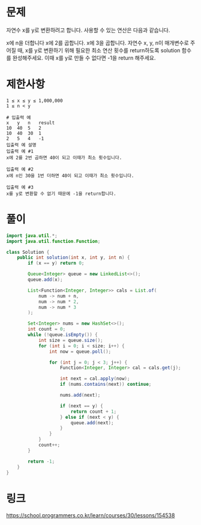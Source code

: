 # 문제
자연수 x를 y로 변환하려고 합니다. 사용할 수 있는 연산은 다음과 같습니다.

x에 n을 더합니다
x에 2를 곱합니다.
x에 3을 곱합니다.
자연수 x, y, n이 매개변수로 주어질 때, x를 y로 변환하기 위해 필요한 최소 연산 횟수를 return하도록 solution 함수를 완성해주세요. 이때 x를 y로 만들 수 없다면 -1을 return 해주세요.

# 제한사항
``` 
1 ≤ x ≤ y ≤ 1,000,000
1 ≤ n < y

# 입출력 예
x	y	n	result
10	40	5	2
10	40	30	1
2	5	4	-1
입출력 예 설명
입출력 예 #1
x에 2를 2번 곱하면 40이 되고 이때가 최소 횟수입니다.

입출력 예 #2
x에 n인 30을 1번 더하면 40이 되고 이때가 최소 횟수입니다.

입출력 예 #3
x를 y로 변환할 수 없기 때문에 -1을 return합니다.
``` 

# 풀이
``` java
import java.util.*;
import java.util.function.Function;

class Solution {
    public int solution(int x, int y, int n) {
        if (x == y) return 0;

        Queue<Integer> queue = new LinkedList<>();
        queue.add(x);

        List<Function<Integer, Integer>> cals = List.of(
            num -> num + n,
            num -> num * 2,
            num -> num * 3
        );

        Set<Integer> nums = new HashSet<>();
        int count = 0;
        while (!queue.isEmpty()) {
            int size = queue.size();
            for (int i = 0; i < size; i++) {
                int now = queue.poll();

                for (int j = 0; j < 3; j++) {
                    Function<Integer, Integer> cal = cals.get(j);

                    int next = cal.apply(now);
                    if (nums.contains(next)) continue;

                    nums.add(next);

                    if (next == y) {
                        return count + 1;
                    } else if (next < y) {
                        queue.add(next);
                    }
                }
            }
            count++;
        }

        return -1;
    }
}
```

# 링크
https://school.programmers.co.kr/learn/courses/30/lessons/154538
